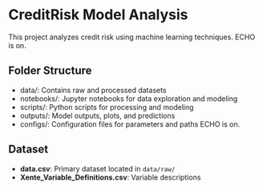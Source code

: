 # CreditRisk Model Analysis 
This project analyzes credit risk using machine learning techniques. 
ECHO is on.
## Folder Structure 
- data/: Contains raw and processed datasets 
- notebooks/: Jupyter notebooks for data exploration and modeling 
- scripts/: Python scripts for processing and modeling 
- outputs/: Model outputs, plots, and predictions 
- configs/: Configuration files for parameters and paths 
ECHO is on.
## Dataset 
- **data.csv**: Primary dataset located in `data/raw/` 
- **Xente_Variable_Definitions.csv**: Variable descriptions 
